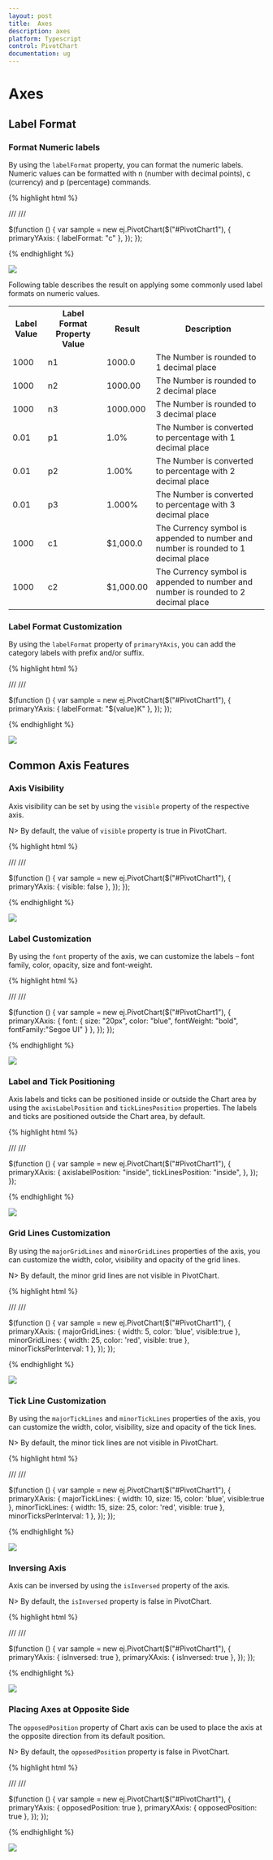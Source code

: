 ```yaml
---
layout: post
title:  Axes
description: axes 
platform: Typescript
control: PivotChart
documentation: ug
---
```


# Axes 

## Label Format

### Format Numeric labels
By using the `labelFormat` property, you can format the numeric labels. Numeric values can be formatted with n (number with decimal points), c (currency) and p (percentage) commands.

{% highlight html %}

/// <reference path="jquery.d.ts" />
/// <reference path="ej.web.all.d.ts" />

$(function () {
    var sample = new ej.PivotChart($("#PivotChart1"), { 
		primaryYAxis: {
		 	labelFormat: "c" 
		 },
	});
});

{% endhighlight %}

![](Chart-Axes_images/Chart-Axes_img1.png)

Following table describes the result on applying some commonly used label formats on numeric values.

<table>
<tr>
<th>
Label Value</th><th>
Label Format Property Value</th><th>
Result</th><th>
Description</th>
</tr>
<tr><td>
1000</td><td>
n1</td><td>    
1000.0</td><td>
The Number is rounded to 1 decimal place</td>
</tr>
<tr><td>
1000</td><td>
n2</td><td>    
1000.00</td><td>
The Number is rounded to 2 decimal place</td>
</tr>
<tr><td>
1000</td><td>
n3</td><td>    
1000.000</td><td>
The Number is rounded to 3 decimal place</td>
</tr>
<tr><td>
0.01</td><td>
p1</td><td>    
1.0%</td><td>
The Number is converted to percentage with 1 decimal place</td>
</tr>
<tr><td>
0.01</td><td>
p2</td><td>    
1.00%</td><td>
The Number is converted to percentage with 2 decimal place</td>
</tr>
<tr><td>
0.01</td><td>
p3</td><td>    
1.000%</td><td>
The Number is converted to percentage with 3 decimal place</td>
</tr>
<tr><td>
1000</td><td>
c1</td><td>    
$1,000.0</td><td>
The Currency symbol is appended to number and number is rounded to 1 decimal place</td>
</tr>
<tr><td>
1000</td><td>
c2</td><td>    
$1,000.00</td><td>
The Currency symbol is appended to number and number is rounded to 2 decimal place</td>
</tr>
</table>

### Label Format Customization 
By using the `labelFormat` property of `primaryYAxis`, you can add the category labels with prefix and/or suffix. 

{% highlight html %}

/// <reference path="jquery.d.ts" />
/// <reference path="ej.web.all.d.ts" />

$(function () {
    var sample = new ej.PivotChart($("#PivotChart1"), { 
		primaryYAxis: {
		 	labelFormat: "${value}K" 
		 },
	});
});

{% endhighlight %}

![](Chart-Axes_images/Chart-Axes_img2.png)

## Common Axis Features

### Axis Visibility
Axis visibility can be set by using the `visible` property of the respective axis.

N> By default, the value of `visible` property is true in PivotChart.

{% highlight html %}

/// <reference path="jquery.d.ts" />
/// <reference path="ej.web.all.d.ts" />

$(function () {
    var sample = new ej.PivotChart($("#PivotChart1"), { 
		primaryYAxis: {
		 	visible: false
		 },
	});
});

{% endhighlight %}

![](Chart-Axes_images/Chart-Axes_img3.png)

### Label Customization
By using the `font` property of the axis, we can customize the labels – font family, color, opacity, size and font-weight.

{% highlight html %}

/// <reference path="jquery.d.ts" />
/// <reference path="ej.web.all.d.ts" />

$(function () {
    var sample = new ej.PivotChart($("#PivotChart1"), { 
		primaryXAxis: {
            font: {
                size: "20px",
                color: "blue",
                fontWeight: "bold",
                fontFamily:"Segoe UI"
            }
        },
	});
});

{% endhighlight %}

![](Chart-Axes_images/Chart-Axes_img4.png)

### Label and Tick Positioning
Axis labels and ticks can be positioned inside or outside the Chart area by using the `axisLabelPosition` and `tickLinesPosition` properties. The labels and ticks are positioned outside the Chart area, by default.

{% highlight html %}

/// <reference path="jquery.d.ts" />
/// <reference path="ej.web.all.d.ts" />

$(function () {
    var sample = new ej.PivotChart($("#PivotChart1"), { 
		primaryXAxis: {
            axislabelPosition: "inside",
            tickLinesPosition: "inside",
        },
	});
});

{% endhighlight %}

![](Chart-Axes_images/Chart-Axes_img5.png)

### Grid Lines Customization
By using the `majorGridLines` and `minorGridLines` properties of the axis, you can customize the width, color, visibility and opacity of the grid lines.

N> By default, the minor grid lines are not visible in PivotChart.

{% highlight html %}

/// <reference path="jquery.d.ts" />
/// <reference path="ej.web.all.d.ts" />

$(function () {
    var sample = new ej.PivotChart($("#PivotChart1"), { 
		primaryXAxis: {
            majorGridLines: {
                width: 5,
                color: 'blue',
                visible:true
            },
            minorGridLines: {
                width: 25,
                color: 'red',
                visible: true
            },
            minorTicksPerInterval: 1
        },
	});
});

{% endhighlight %}

![](Chart-Axes_images/Chart-Axes_img6.png)

### Tick Line Customization
By using the `majorTickLines` and `minorTickLines` properties of the axis, you can customize the width, color, visibility, size and opacity of the tick lines.

N> By default, the minor tick lines are not visible in PivotChart.

{% highlight html %}

/// <reference path="jquery.d.ts" />
/// <reference path="ej.web.all.d.ts" />

$(function () {
    var sample = new ej.PivotChart($("#PivotChart1"), { 
		primaryXAxis: {
            majorTickLines: {
                width: 10,
                size: 15,
                color: 'blue',
                visible:true
            },
            minorTickLines: {
                width: 15,
                size: 25,
                color: 'red',
                visible: true
            },
            minorTicksPerInterval: 1
        },
	});
});

{% endhighlight %}

![](Chart-Axes_images/Chart-Axes_img7.png)

### Inversing Axis
Axis can be inversed by using the `isInversed` property of the axis.

N> By default, the `isInversed` property is false in PivotChart.

{% highlight html %}

/// <reference path="jquery.d.ts" />
/// <reference path="ej.web.all.d.ts" />

$(function () {
    var sample = new ej.PivotChart($("#PivotChart1"), { 
		primaryYAxis: {
            isInversed: true
        },
        primaryXAxis: {
            isInversed: true
        },
	});
});

{% endhighlight %}

![](Chart-Axes_images/Chart-Axes_img8.png)

### Placing Axes at Opposite Side
The `opposedPosition` property of Chart axis can be used to place the axis at the opposite direction from its default position.

N> By default, the `opposedPosition` property is false in PivotChart.

{% highlight html %}

/// <reference path="jquery.d.ts" />
/// <reference path="ej.web.all.d.ts" />

$(function () {
    var sample = new ej.PivotChart($("#PivotChart1"), { 
		primaryYAxis: {
            opposedPosition: true
        },
        primaryXAxis: {
            opposedPosition: true
        },
	});
});

{% endhighlight %}

![](Chart-Axes_images/Chart-Axes_img9.png)